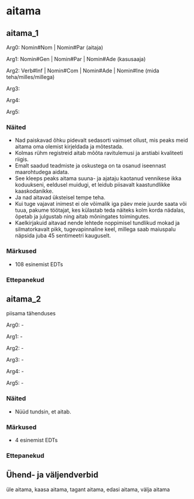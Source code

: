 # aitama

## aitama_1

Arg0: Nomin#Nom | Nomin#Par (aitaja)

Arg1: Nomin#Gen | Nomin#Par | Nomin#Ade  (kasusaaja)

Arg2: Verb#Inf | Nomin#Com | Nomin#Ade | Nomin#Ine (mida teha/milles/millega)

Arg3:

Arg4:

Arg5:

### Näited 

* Nad paiskavad õhku pidevalt sedasorti vaimset ollust, mis peaks meid aitama oma olemist kirjeldada ja mõtestada.
* Kolmas rühm registreid aitab mõõta ravitulemusi ja arstiabi kvaliteeti riigis.
* Emalt saadud teadmiste ja oskustega on ta osanud iseennast maarohtudega aidata.
* See kleeps peaks aitama suuna- ja ajataju kaotanud vennikese ikka koduukseni, eeldusel muidugi, et leidub piisavalt kaastundlikke kaaskodanikke.
* Ja nad aitavad üksteisel tempe teha.
* Kui tuge vajavat inimest ei ole võimalik iga päev meie juurde saata või tuua, pakume töötajat, kes külastab teda näiteks kolm korda nädalas, õpetab ja julgustab ning aitab mõningates toimingutes.
* Kaelkirjakuid aitavad nende lehtede noppimisel tundlikud mokad ja silmatorkavalt pikk, tugevapinnaline keel, millega saab maiuspalu näpsida juba 45 sentimeetri kauguselt.

### Märkused
* 108 esinemist EDTs

### Ettepanekud

## aitama_2
piisama tähenduses

Arg0: -

Arg1: -

Arg2: -

Arg3: -

Arg4: -

Arg5: -

### Näited
* Nüüd tundsin, et aitab.

### Märkused
* 4 esinemist EDTs

### Ettepanekud

## Ühend- ja väljendverbid
üle aitama, kaasa aitama, tagant aitama, edasi aitama, välja aitama

